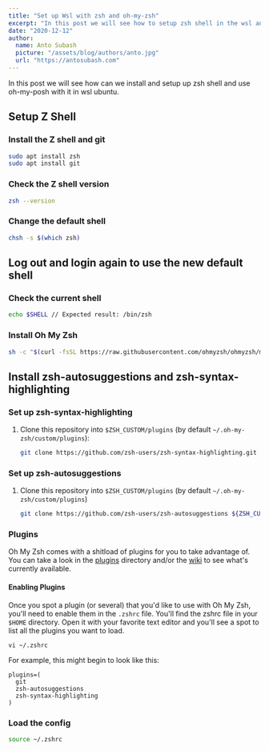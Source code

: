 ```yaml
---
title: "Set up Wsl with zsh and oh-my-zsh"
excerpt: "In this post we will see how to setup zsh shell in the wsl and use oh-my-zsh."
date: "2020-12-12"
author:
  name: Anto Subash
  picture: "/assets/blog/authors/anto.jpg"
  url: "https://antosubash.com"
---
```


In this post we will see how can we install and setup up zsh shell and use oh-my-posh with it in wsl ubuntu.

## Setup Z Shell

### Install the Z shell and git

```bash
sudo apt install zsh
sudo apt install git
```

### Check the Z shell version

```bash
zsh --version
```

### Change the default shell

```bash
chsh -s $(which zsh)
```

## Log out and login again to use the new default shell

### Check the current shell

```bash
echo $SHELL // Expected result: /bin/zsh
```

### Install Oh My Zsh

```bash
sh -c "$(curl -fsSL https://raw.githubusercontent.com/ohmyzsh/ohmyzsh/master/tools/install.sh)"
```

## Install zsh-autosuggestions and zsh-syntax-highlighting

### Set up zsh-syntax-highlighting

1. Clone this repository into `$ZSH_CUSTOM/plugins` (by default `~/.oh-my-zsh/custom/plugins`):

   ```zsh
   git clone https://github.com/zsh-users/zsh-syntax-highlighting.git ${ZSH_CUSTOM:-~/.oh-my-zsh/custom}/plugins/zsh-syntax-highlighting
   ```

### Set up zsh-autosuggestions

1. Clone this repository into `$ZSH_CUSTOM/plugins` (by default `~/.oh-my-zsh/custom/plugins`)

   ```sh
   git clone https://github.com/zsh-users/zsh-autosuggestions ${ZSH_CUSTOM:-~/.oh-my-zsh/custom}/plugins/zsh-autosuggestions
   ```

### Plugins

Oh My Zsh comes with a shitload of plugins for you to take advantage of. You can take a look in the [plugins](https://github.com/ohmyzsh/ohmyzsh/tree/master/plugins) directory and/or the [wiki](https://github.com/ohmyzsh/ohmyzsh/wiki/Plugins) to see what's currently available.

#### Enabling Plugins

Once you spot a plugin (or several) that you'd like to use with Oh My Zsh, you'll need to enable them in the `.zshrc` file. You'll find the zshrc file in your `$HOME` directory. Open it with your favorite text editor and you'll see a spot to list all the plugins you want to load.

```shell
vi ~/.zshrc
```

For example, this might begin to look like this:

```shell
plugins=(
  git
  zsh-autosuggestions
  zsh-syntax-highlighting
)
```

### Load the config

```sh
source ~/.zshrc
```
